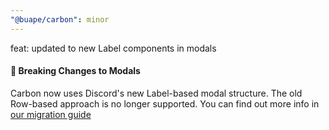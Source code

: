```yaml
---
"@buape/carbon": minor
---
```


feat: updated to new Label components in modals

#### 🚨 Breaking Changes to Modals

Carbon now uses Discord's new Label-based modal structure. The old Row-based approach is no longer supported. You can find out more info in [our migration guide](https://carbon.buape.com/even-more/migration-guide)